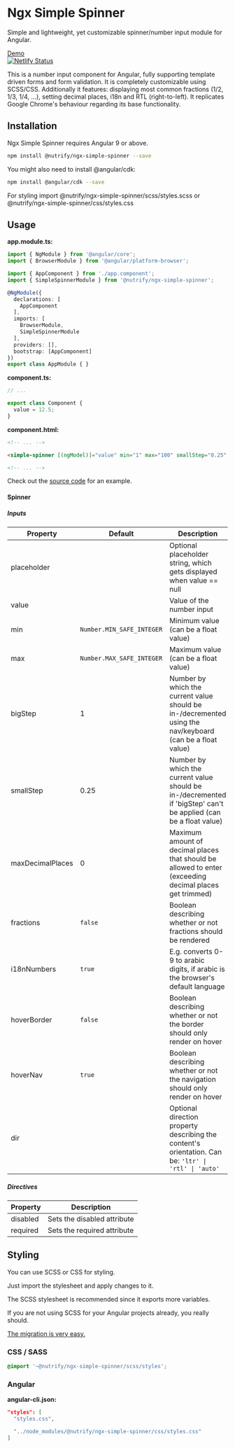 # Ngx Simple Spinner

Simple and lightweight, yet customizable spinner/number input module for Angular.

[Demo](https://ngx-simple-spinner.netlify.app/)  
[![Netlify Status](https://api.netlify.com/api/v1/badges/abae043e-6027-4493-bb44-aa1f4de436b0/deploy-status)](https://app.netlify.com/sites/ngx-simple-spinner/deploys)

This is a number input component for Angular, fully supporting template driven forms and form validation. It is completely customizable using SCSS/CSS.
Additionally it features: displaying most common fractions (1/2, 1/3, 1/4, ...), setting decimal places, i18n and RTL (right-to-left).
It replicates Google Chrome's behaviour regarding its base functionality.

## Installation

Ngx Simple Spinner requires Angular 9 or above.

```sh
npm install @nutrify/ngx-simple-spinner --save
```

You might also need to install @angular/cdk:

```sh
npm install @angular/cdk --save
```

For styling import @nutrify/ngx-simple-spinner/scss/styles.scss or @nutrify/ngx-simple-spinner/css/styles.css

## Usage

**app.module.ts:**

```typescript
import { NgModule } from '@angular/core';
import { BrowserModule } from '@angular/platform-browser';

import { AppComponent } from './app.component';
import { SimpleSpinnerModule } from '@nutrify/ngx-simple-spinner';

@NgModule({
  declarations: [
    AppComponent
  ],
  imports: [
    BrowserModule,
    SimpleSpinnerModule
  ],
  providers: [],
  bootstrap: [AppComponent]
})
export class AppModule { }

```

**component.ts:**

```typescript
// ...

export class Component {
  value = 12.5;
}
```

**component.html:**

```html
<!-- ... -->

<simple-spinner [(ngModel)]="value" min="1" max="100" smallStep="0.25" maxDecimalPlaces="2" fractions="true"></simple-spinner>

<!-- ... -->
```

Check out the [source code](https://github.com/raphaelM-sudo/ngx-simple-spinner/tree/master/src/app) for an example.

#### Spinner

##### Inputs

| Property         | Default                   | Description                                                                                                      |
| ---------------- | ------------------------- | ---------------------------------------------------------------------------------------------------------------- |
| placeholder      |                           | Optional placeholder string, which gets displayed when value == null                                             |
| value            |                           | Value of the number input                                                                                        |
| min              | `Number.MIN_SAFE_INTEGER` | Minimum value (can be a float value)                                                                             |
| max              | `Number.MAX_SAFE_INTEGER` | Maximum value (can be a float value)                                                                             |
| bigStep          | 1                         | Number by which the current value should be in-/decremented using the nav/keyboard (can be a float value)        |
| smallStep        | 0.25                      | Number by which the current value should be in-/decremented if 'bigStep' can't be applied (can be a float value) |
| maxDecimalPlaces | 0                         | Maximum amount of decimal places that should be allowed to enter (exceeding decimal places get trimmed)          |
| fractions        | `false`                   | Boolean describing whether or not fractions should be rendered                                                   |
| i18nNumbers      | `true `                   | E.g. converts 0-9 to arabic digits, if arabic is the browser's default language                                  |
| hoverBorder      | `false`                   | Boolean describing whether or not the border should only render on hover                                         |
| hoverNav         | `true`                    | Boolean describing whether or not the navigation should only render on hover                                     |
| dir              |                           | Optional direction property describing the content's orientation. Can be:  `'ltr' \| 'rtl' \| 'auto'`            |

##### Directives

| Property | Description                 |
| -------- | --------------------------- |
| disabled | Sets the disabled attribute |
| required | Sets the required attribute |

## Styling

You can use SCSS or CSS  for styling.

Just import the stylesheet and apply changes to it.

The SCSS stylesheet is recommended since it exports more variables.

If you are not using SCSS for your Angular projects already, you really should.

[The migration is very easy.](https://medium.com/@ngubanethabo.ambrose/migrate-from-css-to-scss-stylesheets-for-existing-angular-application-d61f8061f5b7)

### CSS / SASS

```scss
@import '~@nutrify/ngx-simple-spinner/scss/styles';
```

### Angular

**angular-cli.json:**

```json
"styles": [
  "styles.css",

  "../node_modules/@nutrify/ngx-simple-spinner/css/styles.css"
]
